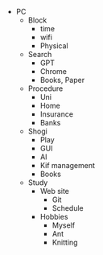 * PC
    * Block
        * time
        * wifi
        * Physical
    * Search
        * GPT
        * Chrome
        * Books, Paper 
    * Procedure
        * Uni
        * Home
        * Insurance
        * Banks
    * Shogi
        * Play
        * GUI
        * AI
        * Kif management
        * Books 
    * Study
        * Web site
            * Git
            * Schedule
        * Hobbies
            * Myself
            * Ant
            * Knitting

